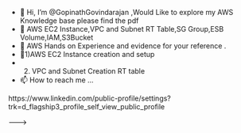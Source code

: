 - 👋 Hi, I’m @GopinathGovindarajan ,Would Like to explore my AWS Knowledge base please find the pdf
- 👀 AWS EC2 Instance,VPC and Subnet RT Table,SG Group,ESB Volume,IAM,S3Bucket
- 🌱 AWS Hands on Experience and evidence for your reference .
- 💞️1)AWS EC2 Instance creation and setup
-   2) VPC and Subnet Creation RT table
- 📫 How to reach me ...

<!---
GopinathGovindarajan/GopinathGovindarajan is a ✨ special ✨ repository because its `README.md` (this file) appears on your GitHub profile.
You can click the Preview link to take a look at your changes.
Linked In -->https://www.linkedin.com/public-profile/settings?trk=d_flagship3_profile_self_view_public_profile
--->
